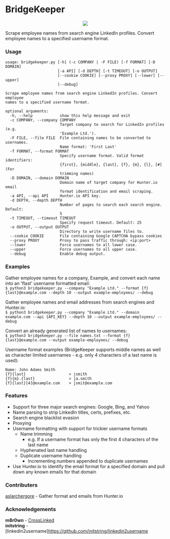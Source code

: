 # BridgeKeeper

<p align="center"><img src="https://media.giphy.com/media/e9aSISpSTtU4w/giphy.gif"></p>

Scrape employee names from search engine LinkedIn profiles. Convert employee names to a specified username format.

### Usage

```
usage: bridgekeeper.py [-h] (-c COMPANY | -F FILE) [-f FORMAT] [-D DOMAIN]
                       [-a API] [-d DEPTH] [-t TIMEOUT] [-o OUTPUT]
                       [--cookie COOKIE] [--proxy PROXY] [--lower] [--upper]
                       [--debug]

Scrape employee names from search engine LinkedIn profiles. Convert employee
names to a specified username format.

optional arguments:
  -h, --help            show this help message and exit
  -c COMPANY, --company COMPANY
                        Target company to search for LinkedIn profiles (e.g.
                        'Example Ltd.').
  -F FILE, --file FILE  File containing names to be converted to usernames.
                        Name format: 'First Last'
  -f FORMAT, --format FORMAT
                        Specify username format. Valid format identifiers:
                        {first}, {middle}, {last}, {f}, {m}, {l}, [#] (For
                        trimming names)
  -D DOMAIN, --domain DOMAIN
                        Domain name of target company for Hunter.io email
                        format identification and email scraping.
  -a API, --api API     Hunter.io API key.
  -d DEPTH, --depth DEPTH
                        Number of pages to search each search engine. Default:
                        5
  -t TIMEOUT, --timeout TIMEOUT
                        Specify request timeout. Default: 25
  -o OUTPUT, --output OUTPUT
                        Directory to write username files to.
  --cookie COOKIE       File containing Google CAPTCHA bypass cookies
  --proxy PROXY         Proxy to pass traffic through: <ip:port>
  --lower               Force usernames to all lower case.
  --upper               Force usernames to all upper case.
  --debug               Enable debug output.
```

### Examples

Gather employee names for a company, Example, and convert each name into an 'flast' username formatted email:<br>
`$ python3 bridgekeeper.py --company "Example Ltd." --format {f}{last}@example.com --depth 10 --output example-employees/ --debug`

Gather employee names and email addresses from search engines and Hunter.io:<br>
`$ python3 bridgekeeper.py --company "Example Ltd." --domain example.com --api {API_KEY} --depth 10 --output example-employees/ --debug`

Convert an already generated list of names to usernames:<br>
`$ python3 bridgekeeper.py --file names.txt --format {f}{last}@example.com --output example-employees/ --debug`


Username format examples (BridgeKeeper supports middle names as well as character limited usernames - e.g. only 4 characters of a last name is used):<br>
```
Name: John Adams Smith
{f}{last}                   > jsmith
{f}{m}.{last}               > ja.smith
{f}{last}[4]@example.com    > jsmit@example.com
```

### Features

* Support for three major search engines: Google, Bing, and Yahoo
* Name parsing to strip LinkedIn titles, certs, prefixes, etc.
* Search engine blacklist evasion
* Proxying
* Username formatting with support for trickier username formats
  * Name trimming
    * e.g. If a username format has only the first 4 characters of the last name
  * Hyphenated last name handling
  * Duplicate username handling
    * Incrementing numbers appended to duplicate usernames
* Use Hunter.io to identify the email format for a specified domain and pull down any known emails for that domain

### Contributers

[aslarchergore](https://github.com/aslarchergore) - Gather format and emails from Hunter.io

### Acknowledgements

**m8r0wn** - [CrossLinked](https://github.com/m8r0wn/CrossLinked)<br>
**initstring** - [linkedin2username]https://github.com/initstring/linkedin2username
